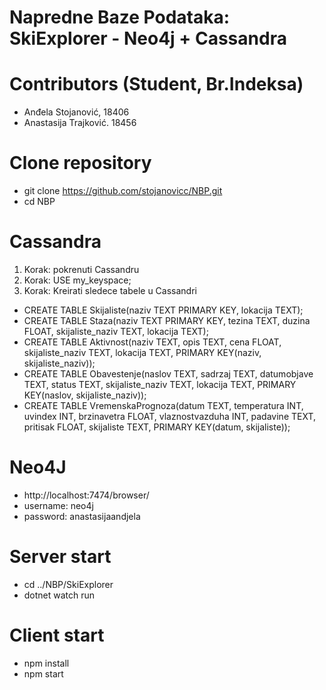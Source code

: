 # Napredne Baze Podataka: SkiExplorer - Neo4j + Cassandra

#  Contributors (Student, Br.Indeksa)
  - Anđela Stojanović, 18406
  - Anastasija Trajković. 18456

# Clone repository
 - git clone https://github.com/stojanovicc/NBP.git
 - cd NBP

# Cassandra
1. Korak: pokrenuti Cassandru
2. Korak: USE my_keyspace;
3. Korak: Kreirati sledece tabele u Cassandri
  - CREATE TABLE Skijaliste(naziv TEXT PRIMARY KEY, lokacija TEXT);
  - CREATE TABLE Staza(naziv TEXT PRIMARY KEY, tezina TEXT, duzina FLOAT, skijaliste_naziv TEXT, lokacija TEXT);
  - CREATE TABLE Aktivnost(naziv TEXT, opis TEXT, cena FLOAT, skijaliste_naziv TEXT, lokacija TEXT, PRIMARY KEY(naziv, skijaliste_naziv));
  - CREATE TABLE Obavestenje(naslov TEXT, sadrzaj TEXT, datumobjave TEXT, status TEXT, skijaliste_naziv TEXT, lokacija TEXT, PRIMARY KEY(naslov, skijaliste_naziv));
  - CREATE TABLE VremenskaPrognoza(datum TEXT, temperatura INT, uvindex INT, brzinavetra FLOAT, vlaznostvazduha INT, padavine TEXT, pritisak FLOAT, skijaliste TEXT, PRIMARY KEY(datum, skijaliste));

# Neo4J
- http://localhost:7474/browser/
- username: neo4j
- password: anastasijaandjela

# Server start
  - cd ../NBP/SkiExplorer
  - dotnet watch run

# Client start
  - npm install
  - npm start
